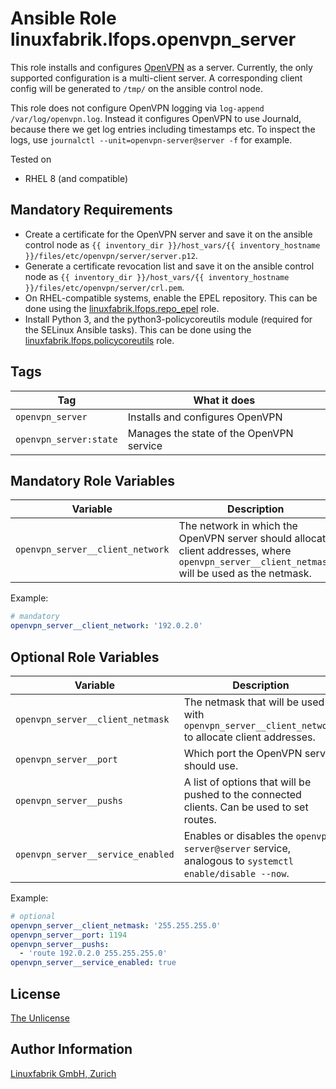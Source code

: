 # Ansible Role linuxfabrik.lfops.openvpn_server

This role installs and configures [OpenVPN](https://openvpn.net/) as a server. Currently, the only supported configuration is a multi-client server. A corresponding client config will be generated to `/tmp/` on the ansible control node.

This role does not configure OpenVPN logging via `log-append /var/log/openvpn.log`. Instead it configures OpenVPN to use Journald, because there we get log entries including timestamps etc. To inspect the logs, use `journalctl --unit=openvpn-server@server -f` for example.

Tested on

* RHEL 8 (and compatible)


## Mandatory Requirements

* Create a certificate for the OpenVPN server and save it on the ansible control node as `{{ inventory_dir }}/host_vars/{{ inventory_hostname }}/files/etc/openvpn/server/server.p12`.
* Generate a certificate revocation list and save it on the ansible control node as `{{ inventory_dir }}/host_vars/{{ inventory_hostname }}/files/etc/openvpn/server/crl.pem`.
* On RHEL-compatible systems, enable the EPEL repository. This can be done using the [linuxfabrik.lfops.repo_epel](https://github.com/Linuxfabrik/lfops/tree/main/roles/repo_epel) role.
* Install Python 3, and the python3-policycoreutils module (required for the SELinux Ansible tasks). This can be done using the [linuxfabrik.lfops.policycoreutils](https://github.com/Linuxfabrik/lfops/tree/main/roles/policycoreutils) role.


## Tags

| Tag                    | What it does                             |
| ---                    | ------------                             |
| `openvpn_server`       | Installs and configures OpenVPN          |
| `openvpn_server:state` | Manages the state of the OpenVPN service |


## Mandatory Role Variables

| Variable                         | Description                                                                                                                                   |
| --------                         | -----------                                                                                                                                   |
| `openvpn_server__client_network` | The network in which the OpenVPN server should allocate client addresses, where `openvpn_server__client_netmask` will be used as the netmask. |

Example:
```yaml
# mandatory
openvpn_server__client_network: '192.0.2.0'
```


## Optional Role Variables

| Variable                          | Description                                                                                             | Default Value     |
| --------                          | -----------                                                                                             | -------------     |
| `openvpn_server__client_netmask`  | The netmask that will be used with `openvpn_server__client_network` to allocate client addresses.       | `'255.255.255.0'` |
| `openvpn_server__port`            | Which port the OpenVPN server should use.                                                               | `1194`            |
| `openvpn_server__pushs`           | A list of options that will be pushed to the connected clients. Can be used to set routes.              | `[]`              |
| `openvpn_server__service_enabled` | Enables or disables the `openvpn-server@server` service, analogous to `systemctl enable/disable --now`. | `true`            |

Example:
```yaml
# optional
openvpn_server__client_netmask: '255.255.255.0'
openvpn_server__port: 1194
openvpn_server__pushs:
  - 'route 192.0.2.0 255.255.255.0'
openvpn_server__service_enabled: true
```


## License

[The Unlicense](https://unlicense.org/)


## Author Information

[Linuxfabrik GmbH, Zurich](https://www.linuxfabrik.ch)
